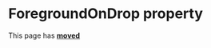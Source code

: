 # ForegroundOnDrop property #

This page has [**moved**](https://lib-docs.delphidabbler.com/DropFiles/5/API/TPJCtrlDropFiles-ForegroundOnDrop)